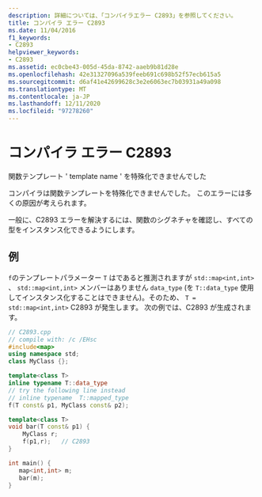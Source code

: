 ```yaml
---
description: 詳細については、「コンパイラエラー C2893」を参照してください。
title: コンパイラ エラー C2893
ms.date: 11/04/2016
f1_keywords:
- C2893
helpviewer_keywords:
- C2893
ms.assetid: ec0cbe43-005d-45da-8742-aaeb9b81d28e
ms.openlocfilehash: 42e31327096a539feeb691c698b52f57ecb615a5
ms.sourcegitcommit: d6af41e42699628c3e2e6063ec7b03931a49a098
ms.translationtype: MT
ms.contentlocale: ja-JP
ms.lasthandoff: 12/11/2020
ms.locfileid: "97278260"
---
```

# <a name="compiler-error-c2893"></a>コンパイラ エラー C2893

関数テンプレート ' template name ' を特殊化できませんでした

コンパイラは関数テンプレートを特殊化できませんでした。 このエラーには多くの原因が考えられます。

一般に、C2893 エラーを解決するには、関数のシグネチャを確認し、すべての型をインスタンス化できるようにします。

## <a name="example"></a>例

`f`のテンプレートパラメーター `T` はであると推測されますが `std::map<int,int>` 、 `std::map<int,int>` メンバーはありません `data_type` (を `T::data_type` 使用してインスタンス化することはできません)。そのため、 `T = std::map<int,int>` C2893 が発生します。 次の例では、C2893 が生成されます。

```cpp
// C2893.cpp
// compile with: /c /EHsc
#include<map>
using namespace std;
class MyClass {};

template<class T>
inline typename T::data_type
// try the following line instead
// inline typename  T::mapped_type
f(T const& p1, MyClass const& p2);

template<class T>
void bar(T const& p1) {
    MyClass r;
    f(p1,r);   // C2893
}

int main() {
   map<int,int> m;
   bar(m);
}
```
